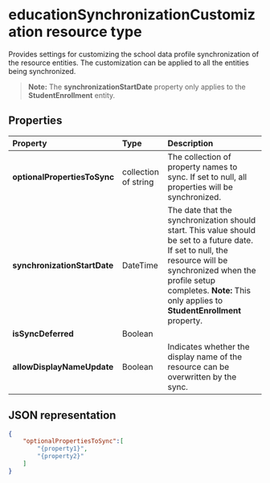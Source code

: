 # educationSynchronizationCustomization resource type

Provides settings for customizing the school data profile synchronization of the resource entities. The customization can be applied to all the entities being synchronized. 

>**Note:** The **synchronizationStartDate** property only applies to the **StudentEnrollment** entity.

## Properties

| Property | Type | Description |
|:-|:-|:-|
| **optionalPropertiesToSync** | collection of string |  The collection of property names to sync. If set to null, all properties will be synchronized.       |
| **synchronizationStartDate** | DateTime |  The date that the synchronization should start. This value should be set to a future date. If set to null, the resource will be synchronized when the profile setup completes. **Note:** This only applies to **StudentEnrollment** property.      |
|**isSyncDeferred** |Boolean |
| **allowDisplayNameUpdate** | Boolean |  Indicates whether the display name of the resource can be overwritten by the sync.         |

<!-- We are missing the isSyncDeferred property on this page. I added the property; please add the description.-->

## JSON representation

```json
{  
    "optionalPropertiesToSync":[  
        "{property1}",
        "{property2}"
    ]
}
```
